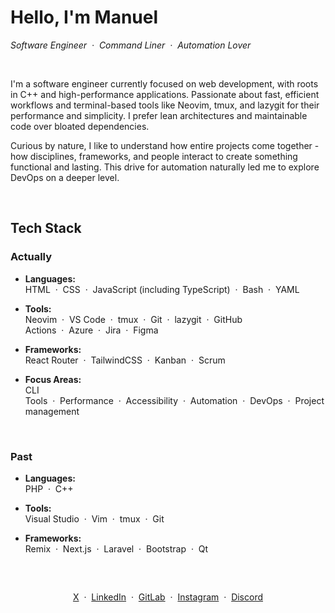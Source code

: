 # Hello, I'm Manuel
*Software Engineer&nbsp;&nbsp;·&nbsp;&nbsp;Command Liner&nbsp;&nbsp;·&nbsp;&nbsp;Automation Lover*

<br>

I'm a software engineer currently focused on web development, with roots in C++ and high-performance applications.
Passionate about fast, efficient workflows and terminal-based tools like Neovim, tmux, and lazygit for their performance and simplicity.
I prefer lean architectures and maintainable code over bloated dependencies.

Curious by nature, I like to understand how entire projects come together - how disciplines, frameworks, and people interact to create something functional and lasting.
This drive for automation naturally led me to explore DevOps on a deeper level.

<br>

## Tech Stack
### Actually
- **Languages:**  
HTML&nbsp;&nbsp;·&nbsp;&nbsp;CSS&nbsp;&nbsp;·&nbsp;&nbsp;JavaScript (including TypeScript)&nbsp;&nbsp;·&nbsp;&nbsp;Bash&nbsp;&nbsp;·&nbsp;&nbsp;YAML  

- **Tools:**  
Neovim&nbsp;&nbsp;·&nbsp;&nbsp;VS Code&nbsp;&nbsp;·&nbsp;&nbsp;tmux&nbsp;&nbsp;·&nbsp;&nbsp;Git&nbsp;&nbsp;·&nbsp;&nbsp;lazygit&nbsp;&nbsp;·&nbsp;&nbsp;GitHub Actions&nbsp;&nbsp;·&nbsp;&nbsp;Azure&nbsp;&nbsp;·&nbsp;&nbsp;Jira&nbsp;&nbsp;·&nbsp;&nbsp;Figma  

- **Frameworks:**  
React Router&nbsp;&nbsp;·&nbsp;&nbsp;TailwindCSS&nbsp;&nbsp;·&nbsp;&nbsp;Kanban&nbsp;&nbsp;·&nbsp;&nbsp;Scrum  

- **Focus Areas:**  
CLI Tools&nbsp;&nbsp;·&nbsp;&nbsp;Performance&nbsp;&nbsp;·&nbsp;&nbsp;Accessibility&nbsp;&nbsp;·&nbsp;&nbsp;Automation&nbsp;&nbsp;·&nbsp;&nbsp;DevOps&nbsp;&nbsp;·&nbsp;&nbsp;Projectmanagement

<br>

### Past
- **Languages:**  
PHP&nbsp;&nbsp;·&nbsp;&nbsp;C++  

- **Tools:**  
Visual Studio&nbsp;&nbsp;·&nbsp;&nbsp;Vim&nbsp;&nbsp;·&nbsp;&nbsp;tmux&nbsp;&nbsp;·&nbsp;&nbsp;Git  

- **Frameworks:**  
Remix&nbsp;&nbsp;·&nbsp;&nbsp;Next.js&nbsp;&nbsp;·&nbsp;&nbsp;Laravel&nbsp;&nbsp;·&nbsp;&nbsp;Bootstrap&nbsp;&nbsp;·&nbsp;&nbsp;Qt

<br>

##
<p align="center">
  <a href="https://x.com/FayManny">X</a>&nbsp;&nbsp;·&nbsp;
  <a href="https://www.linkedin.com/in/manuel-hubertus-fay-0483a919a">LinkedIn</a>&nbsp;&nbsp;·&nbsp;
  <a href="https://gitlab.com/MannyFay">GitLab</a>&nbsp;&nbsp;·&nbsp;
  <a href="https://www.instagram.com/_mannyfay/">Instagram</a>&nbsp;&nbsp;·&nbsp;
  <a href="https://discordapp.com/users/915290890111709234">Discord</a>
</p>
